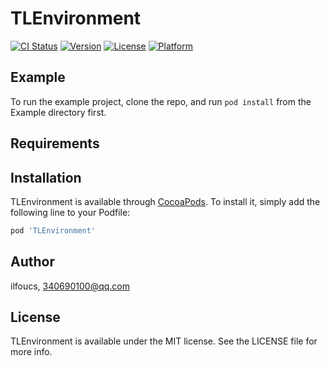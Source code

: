 # TLEnvironment

[![CI Status](https://img.shields.io/travis/ilfoucs/TLEnvironment.svg?style=flat)](https://travis-ci.org/ilfoucs/TLEnvironment)
[![Version](https://img.shields.io/cocoapods/v/TLEnvironment.svg?style=flat)](https://cocoapods.org/pods/TLEnvironment)
[![License](https://img.shields.io/cocoapods/l/TLEnvironment.svg?style=flat)](https://cocoapods.org/pods/TLEnvironment)
[![Platform](https://img.shields.io/cocoapods/p/TLEnvironment.svg?style=flat)](https://cocoapods.org/pods/TLEnvironment)

## Example

To run the example project, clone the repo, and run `pod install` from the Example directory first.

## Requirements

## Installation

TLEnvironment is available through [CocoaPods](https://cocoapods.org). To install
it, simply add the following line to your Podfile:

```ruby
pod 'TLEnvironment'
```

## Author

ilfoucs, 340690100@qq.com

## License

TLEnvironment is available under the MIT license. See the LICENSE file for more info.
